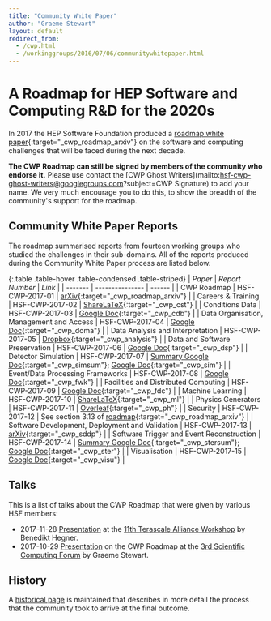 ```yaml
---
title: "Community White Paper"
author: "Graeme Stewart"
layout: default
redirect_from:
  - /cwp.html
  - /workinggroups/2016/07/06/communitywhitepaper.html
---
```


# A Roadmap for HEP Software and Computing R&D for the 2020s

In 2017 the HEP Software Foundation produced a
[roadmap white paper](https://arxiv.org/abs/1712.06982){:target="_cwp_roadmap_arxiv"} on the
software and computing challenges that will be faced during the next decade.

**The CWP Roadmap can still be signed by members of the community who endorse
it.** Please use contact the
[CWP Ghost Writers](mailto:hsf-cwp-ghost-writers@googlegroups.com?subject=CWP Signature) to add your name.
We very much encourage you to do this, to show the breadth of the community's support
for the roadmap.

## Community White Paper Reports

The roadmap summarised reports from fourteen working groups who studied the challenges in their
sub-domains. All of the reports produced during the Community White Paper process are listed below.

{:.table .table-hover .table-condensed .table-striped}
| *Paper* | *Report Number* | *Link* |
| ------- | --------------- | ------ |
| CWP Roadmap | HSF-CWP-2017-01 | [arXiv](https://arxiv.org/abs/1712.06982){:target="_cwp_roadmap_arxiv"} |
| Careers & Training	 | HSF-CWP-2017-02	| [ShareLaTeX](https://www.sharelatex.com/project/595500273c5204ff35dfdcf9){:target="_cwp_cst"} |
| Conditions Data | HSF-CWP-2017-03	| [Google Doc](https://docs.google.com/document/d/1yTcw51TOc68DCZQ4AO7o1hBdkPbN5l52ysJgJXNnJl8/edit){:target="_cwp_cdb"} |
| Data Organisation, Management and Access | HSF-CWP-2017-04	| [Google Doc](https://docs.google.com/document/d/1_YKGs8waBidpS8akmjxEVjV00DThINbJAuVelzk2uHg/edit){:target="_cwp_doma"} |
| Data Analysis and Interpretation | HSF-CWP-2017-05	| [Dropbox](http://tinyurl.com/yaf32pks){:target="_cwp_analysis"} |
| Data and Software Preservation | HSF-CWP-2017-06 | [Google Doc](https://docs.google.com/document/d/17309oyniwK01qvJgDPrBsLw_-jqRgvkvWZi5lLmQISI/edit){:target="_cwp_dsp"} |
| Detector Simulation | HSF-CWP-2017-07	| [Summary Google Doc](https://docs.google.com/document/d/15dyg1H5FMkbAWJf8WC6cXa6X62L1Q9AXLJuRGD-FR00/edit?usp=sharing){:target="_cwp_simsum"}; [Google Doc](https://docs.google.com/document/d/1Qm8btmDti1dcu5G2FMez3J6FLyzv0k6fag0clD25JSo/edit?ts=5977c5fc){:target="_cwp_sim"} |
| Event/Data Processing Frameworks | HSF-CWP-2017-08	| [Google Doc](https://docs.google.com/document/d/1DYEHGgB3fanhpYRDJblE9NicX0OK7BNsjTCrq7gY-sU/edit?usp=sharing){:target="_cwp_fwk"} |
| Facilities and Distributed Computing | HSF-CWP-2017-09	| [Google Doc](https://docs.google.com/document/d/1dm5vxejQrKZ19Y-pBLaqBcI_Z_yEN6S0N3Z4UonoTn8/edit?usp=sharing){:target="_cwp_fdc"} |
| Machine Learning | HSF-CWP-2017-10	| [ShareLaTeX](https://www.sharelatex.com/project/593a919f0f690d906afbfc76){:target="_cwp_ml"} |
| Physics Generators | HSF-CWP-2017-11 | [Overleaf](https://www.overleaf.com/read/wyyybnvxyfyn){:target="_cwp_ph"} |
| Security | HSF-CWP-2017-12	 | See section 3.13 of [roadmap](https://arxiv.org/abs/1712.06982){:target="_cwp_roadmap_arxiv"} |
| Software Development, Deployment and Validation | HSF-CWP-2017-13 | [arXiv](https://arxiv.org/abs/1712.07959){:target="_cwp_sddp"} |
| Software Trigger and Event Reconstruction | HSF-CWP-2017-14	| [Summary Google Doc](https://docs.google.com/document/d/1f1rOFwqRh7FhSB2VXf5hM14r5wHdkIXo3AdBcYkC1qk){:target="_cwp_stersum"}; [Google Doc](https://docs.google.com/document/d/1QRO8RA488fwfSg5CSjmvm16-pZpGApSA0l666g_mS_0/edit#){:target="_cwp_ster"} |
| Visualisation | HSF-CWP-2017-15 | [Google Doc](https://docs.google.com/document/d/1dtE2DEdYCWzPaEy_twgSCFdmGxphXMjMcOV0yjI4AKc/edit){:target="_cwp_visu"} |


## Talks

This is a list of talks about the CWP Roadmap that were given by various HSF members:

* 2017-11-28 [Presentation](https://indico.desy.de/indico/event/18681/session/8/contribution/114/material/slides/0.pdf) at the [11th Terascale Alliance Workshop](https://indico.desy.de/indico/event/18681/) by Benedikt Hegner.
* 2017-10-29 [Presentation](https://indico.cern.ch/event/663273/contributions/2708178/attachments/1545100/2431717/HSF-CWP-Roadmap.pdf) on the CWP Roadmap at
  the [3rd Scientific Computing Forum](https://indico.cern.ch/event/663273/) by Graeme Stewart.

## History

A [historical page](../cwp/cwp-history.html) is maintained that describes in more detail
the process that the community took to arrive at the final outcome.
